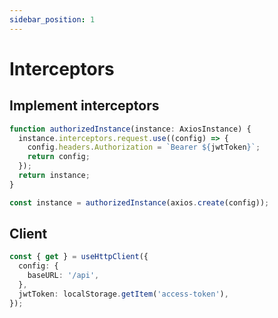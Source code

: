 ```yaml
---
sidebar_position: 1
---
```


# Interceptors

## Implement interceptors

```ts title="I've created a interceptor to handle jwt authorization request"
function authorizedInstance(instance: AxiosInstance) {
  instance.interceptors.request.use((config) => {
    config.headers.Authorization = `Bearer ${jwtToken}`;
    return config;
  });
  return instance;
}
```

```ts title="this interceptor gets implemented on the instance that's being used inside the httpclient hook"
const instance = authorizedInstance(axios.create(config));
```

## Client

```ts
const { get } = useHttpClient({
  config: {
    baseURL: '/api',
  },
  jwtToken: localStorage.getItem('access-token'),
});
```
